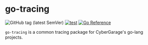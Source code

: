 # go-tracing

![GitHub tag (latest SemVer)](https://img.shields.io/github/v/tag/cybergarage/go-tracing)
[![test](https://github.com/cybergarage/go-tracing/actions/workflows/make.yml/badge.svg)](https://github.com/cybergarage/go-tracing/actions/workflows/make.yml)
[![Go Reference](https://pkg.go.dev/badge/github.com/cybergarage/go-tracing.svg)](https://pkg.go.dev/github.com/cybergarage/go-tracing)

`go-tracing` is a common tracing package for CyberGarage's go-lang projects.
